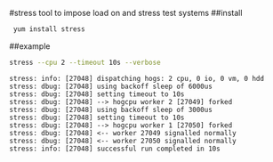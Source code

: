 
#stress
 tool to impose load on and stress test systems
##install

```bash
 yum install stress
```


##example

```bash
stress --cpu 2 --timeout 10s --verbose
```

```
stress: info: [27048] dispatching hogs: 2 cpu, 0 io, 0 vm, 0 hdd
stress: dbug: [27048] using backoff sleep of 6000us
stress: dbug: [27048] setting timeout to 10s
stress: dbug: [27048] --> hogcpu worker 2 [27049] forked
stress: dbug: [27048] using backoff sleep of 3000us
stress: dbug: [27048] setting timeout to 10s
stress: dbug: [27048] --> hogcpu worker 1 [27050] forked
stress: dbug: [27048] <-- worker 27049 signalled normally
stress: dbug: [27048] <-- worker 27050 signalled normally
stress: info: [27048] successful run completed in 10s
```
